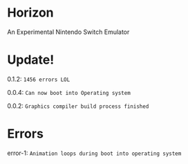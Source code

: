 # Horizon
An Experimental Nintendo Switch Emulator

# Update!
0.1.2: `1456 errors LOL`

0.0.4: `Can now boot into Operating system`

0.0.2: `Graphics compiler build process finished`

# Errors
error-1: `Animation loops during boot into operating system`
